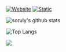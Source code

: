 [![Website](https://img.shields.io/badge/site-gurizenit.tk-blue)](https://gurizenit.site)
[![Static](https://img.shields.io/static/v1?style=flat&logo=twitter&label=follow&message=@GuriZenit&color=blue)](https://twitter.com/gurizenit)

![soruly's github stats](https://github-readme-stats.vercel.app/api?username=gurizenit&theme=react&show_icons=true&include_all_commits=true&count_private=true&hide=issues,contribs)

![Top Langs](https://github-readme-stats.vercel.app/api/top-langs/?username=gurizenit&theme=react&layout=compact&langs_count=12&card_width=444)

![](https://i.imgur.com/vIxxQyC.gif)
